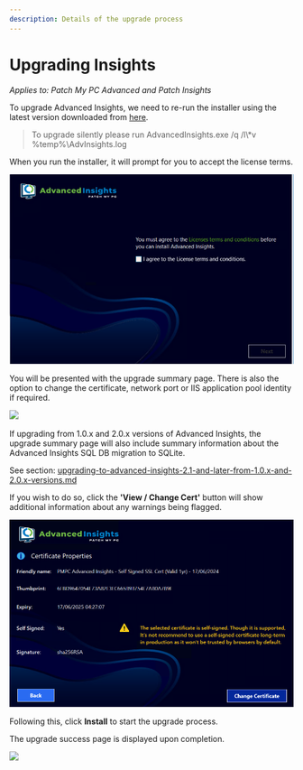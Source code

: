 ```yaml
---
description: Details of the upgrade process
---
```


# Upgrading Insights

_Applies to: Patch My PC Advanced and Patch Insights_

To upgrade Advanced Insights, we need to re-run the installer using the latest version downloaded from [here](../download-and-install-insights/).

> To upgrade silently please run AdvancedInsights.exe /q /l\\\*v %temp%\AdvInsights.log

When you run the installer, it will prompt for you to accept the license terms.

![](/_images/image-(1057).png)

You will be presented with the upgrade summary page. There is also the option to change the certificate, network port or IIS application pool identity if required.

![](/_images/vmconnect_1iGyaX71Gh-(1).png>)

If upgrading from 1.0.x and 2.0.x versions of Advanced Insights, the upgrade summary page will also include summary information about the Advanced Insights SQL DB migration to SQLite.

See section: [upgrading-to-advanced-insights-2.1-and-later-from-1.0.x-and-2.0.x-versions.md](upgrading-to-advanced-insights-2.1-and-later-from-1.0.x-and-2.0.x-versions.md "mention")

If you wish to do so, click the **'View / Change Cert'** button will show additional information about any warnings being flagged.

![](/_images/image-(707).png)

Following this, click **Install** to start the upgrade process.

The upgrade success page is displayed upon completion.

![](/_images/vmconnect_CClh8mYcG6-(1).png>)